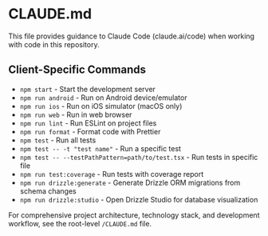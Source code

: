 # CLAUDE.md

This file provides guidance to Claude Code (claude.ai/code) when working with code in this repository.

## Client-Specific Commands

- `npm start` - Start the development server
- `npm run android` - Run on Android device/emulator
- `npm run ios` - Run on iOS simulator (macOS only)
- `npm run web` - Run in web browser
- `npm run lint` - Run ESLint on project files
- `npm run format` - Format code with Prettier
- `npm test` - Run all tests
- `npm test -- -t "test name"` - Run a specific test
- `npm test -- --testPathPattern=path/to/test.tsx` - Run tests in specific file
- `npm run test:coverage` - Run tests with coverage report
- `npm run drizzle:generate` - Generate Drizzle ORM migrations from schema changes
- `npm run drizzle:studio` - Open Drizzle Studio for database visualization

For comprehensive project architecture, technology stack, and development workflow, see the root-level `/CLAUDE.md` file.